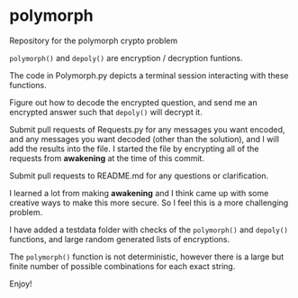 # polymorph
Repository for the polymorph crypto problem

`polymorph()` and `depoly()` are encryption / decryption funtions.

The code in Polymorph.py depicts a terminal session interacting with these functions.

Figure out how to decode the encrypted question, and send me an encrypted answer such that `depoly()` will decrypt it.

Submit pull requests of Requests.py for any messages you want encoded, and any messages you want decoded (other than the solution), and I will add the results into the file. I started the file by encrypting all of the requests from **awakening** at the time of this commit.

Submit pull requests to README.md for any questions or clarification.

I learned a lot from making **awakening** and I think came up with some creative ways to make this more secure. So I feel this is a more challenging problem.

I have added a testdata folder with checks of the `polymorph()` and `depoly()` functions, and large random generated lists of encryptions.

The `polymorph()` function is not deterministic, however there is a large but finite number of possible combinations for each exact string.

Enjoy!
